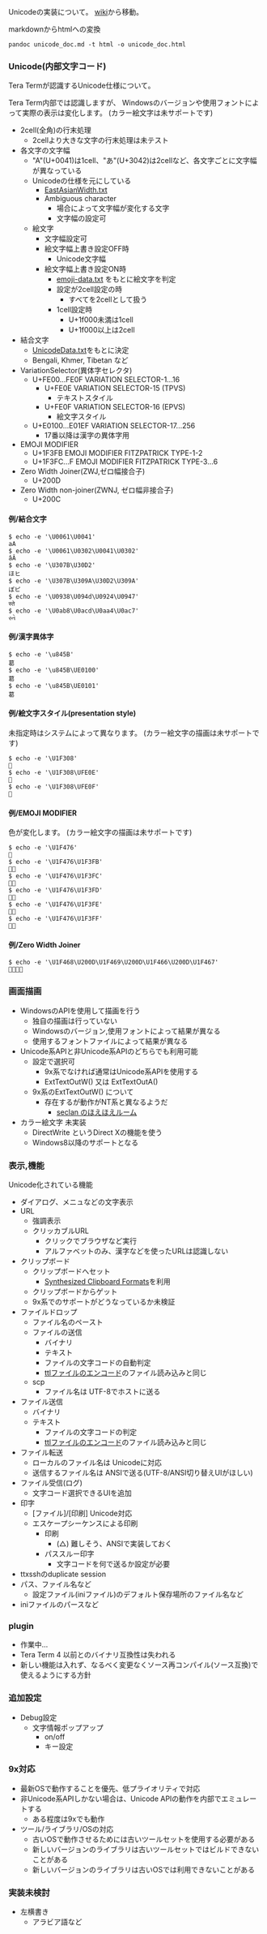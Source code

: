 ﻿
Unicodeの実装について。
[wiki](https://github.com/TeraTermProject/teraterm/wiki/TODO-Unicode)から移動。

markdownからhtmlへの変換
```
pandoc unicode_doc.md -t html -o unicode_doc.html
```

### Unicode(内部文字コード)

Tera Termが認識するUnicode仕様について。

Tera Term内部では認識しますが、
Windowsのバージョンや使用フォントによって実際の表示は変化します。
(カラー絵文字は未サポートです)

- 2cell(全角)の行末処理
  - 2cellより大きな文字の行末処理は未テスト
- 各文字の文字幅
  - "A"(U+0041)は1cell、"あ"(U+3042)は2cellなど、各文字ごとに文字幅が異なっている
  - Unicodeの仕様を元にしている
    - [EastAsianWidth.txt](http://www.unicode.org/Public/UCD/latest/ucd/EastAsianWidth.txt)
    - Ambiguous character
      - 場合によって文字幅が変化する文字
      - 文字幅の設定可
  - 絵文字
    - 文字幅設定可
    - 絵文字幅上書き設定OFF時
      - Unicode文字幅
    - 絵文字幅上書き設定ON時
      - [emoji-data.txt](https://www.unicode.org/Public/UCD/latest/ucd/emoji/emoji-data.txt) をもとに絵文字を判定
      - 設定が2cell設定の時
        - すべてを2cellとして扱う
      - 1cell設定時
        - U+1f000未満は1cell
        - U+1f000以上は2cell
- 結合文字
   - [UnicodeData.txt](https://www.unicode.org/Public/UCD/latest/ucd/UnicodeData.txt)をもとに決定
   - Bengali, Khmer, Tibetan など
- VariationSelector(異体字セレクタ)
  - U+FE00...FE0F    VARIATION SELECTOR-1...16
    - U+FE0E VARIATION SELECTOR-15 (TPVS)
      - テキストスタイル
    - U+FE0F VARIATION SELECTOR-16 (EPVS)
      - 絵文字スタイル
  - U+E0100...E01EF  VARIATION SELECTOR-17...256
    - 17番以降は漢字の異体字用
- EMOJI MODIFIER
  - U+1F3FB     EMOJI MODIFIER FITZPATRICK TYPE-1-2
  - U+1F3FC...F EMOJI MODIFIER FITZPATRICK TYPE-3...6
- Zero Width Joiner(ZWJ,ゼロ幅接合子)
  - U+200D
- Zero Width non-joiner(ZWNJ, ゼロ幅非接合子)
  - U+200C

#### 例/結合文字

```
$ echo -e '\U0061\U0041'
aA
$ echo -e '\U0061\U0302\U0041\U0302'
âÂ
$ echo -e '\U307B\U30D2'
ほヒ
$ echo -e '\U307B\U309A\U30D2\U309A'
ぽピ
$ echo -e '\U0938\U094d\U0924\U0947'
स्ते
$ echo -e '\U0ab8\U0acd\U0aa4\U0ac7'
સ્તે
```

#### 例/漢字異体字

```
$ echo -e '\u845B'
葛
$ echo -e '\u845B\UE0100'
葛󠄀
$ echo -e '\u845B\UE0101'
葛󠄁
```
#### 例/絵文字スタイル(presentation style)

未指定時はシステムによって異なります。
(カラー絵文字の描画は未サポートです)

```
$ echo -e '\U1F308'
🌈
$ echo -e '\U1F308\UFE0E'
🌈︎
$ echo -e '\U1F308\UFE0F'
🌈️
```

#### 例/EMOJI MODIFIER

色が変化します。
(カラー絵文字の描画は未サポートです)

```
$ echo -e '\U1F476'
👶
$ echo -e '\U1F476\U1F3FB'
👶🏻
$ echo -e '\U1F476\U1F3FC'
👶🏼
$ echo -e '\U1F476\U1F3FD'
👶🏽
$ echo -e '\U1F476\U1F3FE'
👶🏾
$ echo -e '\U1F476\U1F3FF'
👶🏿
```

#### 例/Zero Width Joiner

```
$ echo -e '\U1F468\U200D\U1F469\U200D\U1F466\U200D\U1F467'
👨‍👩‍👦‍👧
```



### 画面描画

- WindowsのAPIを使用して描画を行う
  - 独自の描画は行っていない
  - Windowsのバージョン,使用フォントによって結果が異なる
  - 使用するフォントファイルによって結果が異なる
- Unicode系APIと非Unicode系APIのどちらでも利用可能
  - 設定で選択可
    - 9x系でなければ通常はUnicode系APIを使用する
    - ExtTextOutW() 又は ExtTextOutA()
  - 9x系のExtTextOutW() について
     - 存在するが動作がNT系と異なるようだ
       - [seclan のほえほえルーム](http://seclan.dll.jp/dtdiary/2010/dt20100310.htm)
- カラー絵文字 未実装
  - DirectWrite というDirect Xの機能を使う
  - Windows8以降のサポートとなる

### 表示,機能

Unicode化されている機能

- ダイアログ、メニュなどの文字表示
- URL
  - 強調表示
  - クリッカブルURL
    - クリックでブラウザなど実行
    - アルファベットのみ、漢字などを使ったURLは認識しない
- クリップボード
  - クリップボードへセット
    - [Synthesized Clipboard Formats](https://docs.microsoft.com/en-us/windows/win32/dataxchg/clipboard-formats)を利用
  - クリップボードからゲット
  - 9x系でのサポートがどうなっているか未検証
- ファイルドロップ
  - ファイル名のペースト
  - ファイルの送信
    - バイナリ
    - テキスト
    - ファイルの文字コードの自動判定
    - [ttlファイルのエンコード](https://teratermproject.github.io/manual/5/ja/macro/syntax/file.html)のファイル読み込みと同じ
  - scp
    - ファイル名は UTF-8でホストに送る
- ファイル送信
  - バイナリ
  - テキスト
    - ファイルの文字コードの判定
    - [ttlファイルのエンコード](https://teratermproject.github.io/manual/5/ja/macro/syntax/file.html)のファイル読み込みと同じ
- ファイル転送
  - ローカルのファイル名は Unicodeに対応
  - 送信するファイル名は ANSIで送る(UTF-8/ANSI切り替えUIがほしい)
- ファイル受信(ログ)
  - 文字コード選択できるUIを追加
- 印字
  - [ファイル]/[印刷] Unicode対応
  - エスケープシーケンスによる印刷
    - 印刷
      - (△) 難しそう、ANSIで実装しておく
    - パススルー印字
      - 文字コードを何で送るか設定が必要
- ttxsshのduplicate session
- パス、ファイル名など
  - 設定ファイル(iniファイル)のデフォルト保存場所のファイル名など
- iniファイルのパースなど

### plugin

- 作業中…
- Tera Term 4 以前とのバイナリ互換性は失われる
- 新しい機能は入れず、なるべく変更なくソース再コンパイル(ソース互換)で使えるようにする方針

### 追加設定

- Debug設定
  - 文字情報ポップアップ
    - on/off
    - キー設定

### 9x対応

- 最新OSで動作することを優先、低プライオリティで対応
- 非Unicode系APIしかない場合は、Unicode APIの動作を内部でエミュレートする
  - ある程度は9xでも動作
- ツール/ライブラリ/OSの対応
  - 古いOSで動作させるためには古いツールセットを使用する必要がある
  - 新しいバージョンのライブラリは古いツールセットではビルドできないことがある
  - 新しいバージョンのライブラリは古いOSでは利用できないことがある

### 実装未検討

- 左横書き
  - アラビア語など

